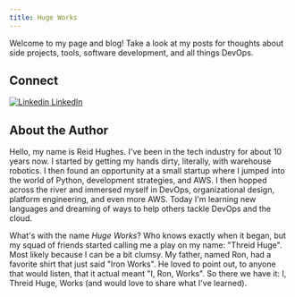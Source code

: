 ```yaml
---
title: Huge Works
---
```


Welcome to my page and blog!  Take a look at my posts for thoughts about side projects, tools, software development, and all things DevOps.

## Connect

[![Linkedin](https://i.stack.imgur.com/gVE0j.png) LinkedIn](https://www.linkedin.com/in/reiddhughes)


## About the Author

Hello, my name is Reid Hughes.  I've been in the tech industry for about 10 years now.  I started by getting my hands dirty, literally, with warehouse robotics.  I then found an opportunity at a small startup where I jumped into the world of Python, development strategies, and AWS.  I then hopped across the river and immersed myself in DevOps, organizational design, platform engineering, and even more AWS.  Today I'm learning new languages and dreaming of ways to help others tackle DevOps and the cloud.

What's with the name *Huge Works*?  Who knows exactly when it began, but my squad of friends started calling me a play on my name: "Threid Huge".  Most likely because I can be a bit clumsy.  My father, named Ron, had a favorite shirt that just said "Iron Works".  He loved to point out, to anyone that would listen, that it actual meant "I, Ron, Works".  So there we have it: I, Threid Huge, Works (and would love to share what I've learned).
